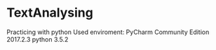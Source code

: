# TextAnalysing
Practicing with python
Used enviroment:
PyCharm Community Edition 2017.2.3
python 3.5.2
